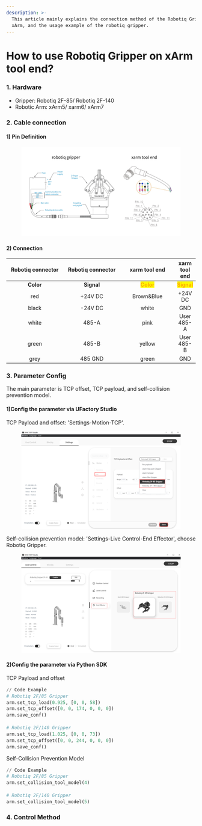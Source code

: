 ```yaml
---
description: >-
  This article mainly explains the connection method of the Robotiq Gripper and
  xArm, and the usage example of the robotiq gripper.
---
```


# How to use Robotiq Gripper on xArm tool end?

### 1. Hardware

* Gripper: Robotiq 2F-85/ Robotiq 2F-140
* Robotic Arm: xArm5/ xarm6/ xArm7

### 2. Cable connection

#### 1) Pin Definition

<figure><img src="../.gitbook/assets/RobotiqGripper.jpg" alt=""><figcaption></figcaption></figure>

#### 2) Connection

<table data-full-width="false"><thead><tr><th width="197" align="center">Robotiq connector</th><th width="198" align="center">Robotiq connector</th><th width="174" align="center">xarm tool end</th><th align="center">xarm tool end</th></tr></thead><tbody><tr><td align="center"><strong>Color</strong></td><td align="center"><strong>Signal</strong></td><td align="center"><mark style="color:orange;"><strong>Color</strong></mark></td><td align="center"><mark style="color:orange;"><strong>Signal</strong></mark></td></tr><tr><td align="center">red</td><td align="center">+24V DC</td><td align="center">Brown&#x26;Blue</td><td align="center">+24V DC</td></tr><tr><td align="center">black</td><td align="center">-24V DC</td><td align="center">white</td><td align="center">GND</td></tr><tr><td align="center">white</td><td align="center">485-A</td><td align="center">pink</td><td align="center">User 485-A</td></tr><tr><td align="center">green</td><td align="center">485-B</td><td align="center">yellow</td><td align="center">User 485-B</td></tr><tr><td align="center">grey</td><td align="center">485 GND</td><td align="center">green</td><td align="center">GND</td></tr></tbody></table>

### 3. Parameter Config

The main parameter is TCP offset, TCP payload, and self-collision prevention model.

#### 1)Config the parameter via UFactory Studio

TCP Payload and offset: 'Settings-Motion-TCP'.

<figure><img src="../.gitbook/assets/image (1).png" alt=""><figcaption></figcaption></figure>

Self-collision prevention model: 'Settings-Live Control-End Effector', choose Robotiq Gripper.

<figure><img src="../.gitbook/assets/image.png" alt=""><figcaption></figcaption></figure>

#### 2)Config the parameter via Python SDK

TCP Payload and offset

```python
// Code Example
# Robotiq 2F/85 Gripper
arm.set_tcp_load(0.925, [0, 0, 58])
arm.set_tcp_offset([0, 0, 174, 0, 0, 0])
arm.save_conf()

# Robotiq 2F/140 Gripper
arm.set_tcp_load(1.025, [0, 0, 73])
arm.set_tcp_offset([0, 0, 244, 0, 0, 0])
arm.save_conf()
```

Self-Collision Prevention Model

```python
// Code Example
# Robotiq 2F/85 Gripper
arm.set_collision_tool_model(4)

# Robotiq 2F/140 Gripper
arm.set_collision_tool_model(5)
```

### 4. Control Method

